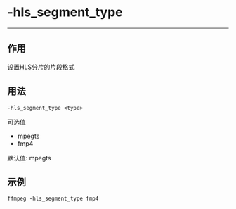 # -hls_segment_type

---

## 作用

设置HLS分片的片段格式

## 用法

```shell
-hls_segment_type <type>
```

可选值
- mpegts
- fmp4

默认值: mpegts

## 示例

```shell
ffmpeg -hls_segment_type fmp4
```
